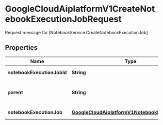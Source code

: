 

# GoogleCloudAiplatformV1CreateNotebookExecutionJobRequest

Request message for [NotebookService.CreateNotebookExecutionJob]

## Properties

| Name | Type | Description | Notes |
|------------ | ------------- | ------------- | -------------|
|**notebookExecutionJobId** | **String** | Optional. User specified ID for the NotebookExecutionJob. |  [optional] |
|**parent** | **String** | Required. The resource name of the Location to create the NotebookExecutionJob. Format: &#x60;projects/{project}/locations/{location}&#x60; |  [optional] |
|**notebookExecutionJob** | [**GoogleCloudAiplatformV1NotebookExecutionJob**](GoogleCloudAiplatformV1NotebookExecutionJob.md) | Required. The NotebookExecutionJob to create. |  [optional] |



